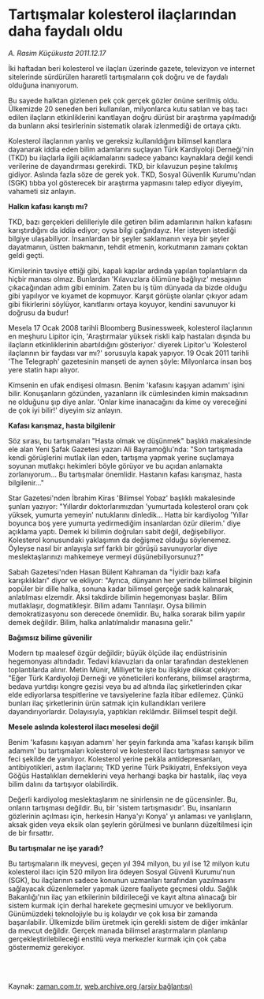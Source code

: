 # Tartışmalar kolesterol ilaçlarından daha faydalı oldu

*A. Rasim Küçükusta 2011.12.17*

<td class="columnist-detail">
<p>İki haftadan beri kolesterol ve ilaçları üzerinde gazete, televizyon ve internet sitelerinde sürdürülen hararetli tartışmaların çok doğru ve de faydalı olduğuna inanıyorum.</p>
<p>
<div id="haberMetinDiv">
<p>Bu sayede halktan gizlenen pek çok gerçek gözler önüne serilmiş oldu. Ülkemizde 20 seneden beri kullanılan, milyonlarca kutu satılan ve baş tacı edilen ilaçların etkinliklerini kanıtlayan doğru dürüst bir araştırma yapılmadığı da bunların aksi tesirlerinin sistematik olarak izlenmediği de ortaya çıktı.
<p>Kolesterol ilaçlarının yanlış ve gereksiz kullanıldığını bilimsel kanıtlara dayanarak iddia eden bilim adamlarını suçlayan Türk Kardiyoloji Derneği'nin (TKD) bu ilaçlarla ilgili açıklamalarını sadece yabancı kaynaklara değil kendi verilerine de dayandırması gerekirdi. TKD, bir kılavuzun peşine takılmış gidiyor. Aslında fazla söze de gerek yok. TKD, Sosyal Güvenlik Kurumu'ndan (SGK) tıbba yol gösterecek bir araştırma yapmasını talep ediyor diyeyim, vahameti siz anlayın.
<p><b>Halkın kafası karıştı mı?</b>
<p>TKD, bazı gerçekleri delilleriyle dile getiren bilim adamlarının halkın kafasını karıştırdığını da iddia ediyor; oysa bilgi çağındayız. Her isteyen istediği bilgiye ulaşabiliyor. İnsanlardan bir şeyler saklamanın veya bir şeyler dayatmanın, üstten bakmanın, tehdit etmenin, korkutmanın zamanı çoktan geldi geçti.
<p>Kimilerinin tavsiye ettiği gibi, kapalı kapılar ardında yapılan toplantıların da hiçbir manası olmaz. Bunlardan 'Kılavuzlara ölümüne bağlıyız' mesajının çıkacağından adım gibi eminim. Zaten bu iş tüm dünyada da bizde olduğu gibi yapılıyor ve kıyamet de kopmuyor. Karşıt görüşte olanlar çıkıyor adam gibi fikirlerini söylüyor, kanıtlarını ortaya koyuyor, kendini savunuyor ki doğrusu da budur!
<p>Mesela 17 Ocak 2008 tarihli Bloomberg Businessweek, kolesterol ilaçlarının en meşhuru Lipitor için, 'Araştırmalar yüksek riskli kalp hastaları dışında bu ilaçların etkinliklerinin abartıldığını gösteriyor.' diyerek Lipitor'u 'Kolesterol ilaçlarının bir faydası var mı?' sorusuyla kapak yapıyor. 19 Ocak 2011 tarihli 'The Telegraph' gazetesinin manşeti de aynen şöyle: Milyonlarca insan boş yere statin hapı alıyor.
<p>Kimsenin en ufak endişesi olmasın. Benim 'kafasını kaşıyan adamım' işini bilir. Konuşanların gözünden, yazanların ilk cümlesinden kimin maksadının ne olduğunu şıp diye anlar. 'Onlar kime inanacağını da kime oy vereceğini de çok iyi bilir!' diyeyim siz anlayın.
<p><b>Kafası karışmaz, hasta bilgilenir</b>
<p>Söz sırası, bu tartışmaları "Hasta olmak ve düşünmek" başlıklı makalesinde ele alan Yeni Şafak Gazetesi yazarı Ali Bayramoğlu'nda: "Son tartışmada kendi görüşlerini mutlak ilan eden, tartışma yapmak yerine suçlamaya soyunan mutlakçı hekimleri böyle görüyor ve bu açıdan anlamakta zorlanıyorum... Bu tartışmalar önemlidir. Hastanın kafası karışmaz, hasta bilgilenir..."
<p>Star Gazetesi'nden İbrahim Kiras 'Bilimsel Yobaz' başlıklı makalesinde şunları yazıyor: "Yıllardır doktorlarımızdan 'yumurtada kolesterol oranı çok yüksek, yumurta yemeyin' nutuklarını dinledik... Hatta bir kardiyolog 'Yıllar boyunca boş yere yumurta yedirmediğim insanlardan özür dilerim.' diye açıklama yaptı. Demek ki bilimin doğruları sabit değil, değişebiliyor. Kolesterol konusundaki yaklaşımın da değişmez olduğu söylenemez. Öyleyse nasıl bir anlayışla sırf farklı bir görüşü savunuyorlar diye meslektaşlarınızı mahkemeye vermeyi düşünebiliyorsunuz?"
<p>Sabah Gazetesi'nden Hasan Bülent Kahraman da "İyidir bazı kafa karışıklıkları" diyor ve ekliyor: "Ayrıca, dünyanın her yerinde bilimsel bilginin popüler bir dille halka, sonuna kadar bilimsel gerçeğe sadık kalınarak, anlatılması elzemdir. Aksi takdirde bilimin hegemonyası başlar. Bilim mutlaklaşır, dogmatikleşir. Bilim adamı Tanrılaşır. Oysa bilimin demokratizasyonu son derecede önemlidir. Bu, halka sorarak bilim yapılır demek değildir. Bilim, halka anlatılmalıdır manasına gelir."
<p><b>Bağımsız bilime güvenilir</b>
<p>Modern tıp maalesef özgür değildir; büyük ölçüde ilaç endüstrisinin hegemonyası altındadır. Tedavi kılavuzları da onlar tarafından desteklenen toplantılarda alınır. Metin Münir, Milliyet'te işte bu ilişkiye dikkat çekiyor: "Eğer Türk Kardiyoloji Derneği ve yöneticileri konferans, bilimsel araştırma, bedava yurtdışı kongre gezisi veya bu ad altında ilaç şirketlerinden çıkar elde ediyorlarsa tespitlerine ve tavsiyelerine fazla itibar edilemez. Çünkü bunları ilaç şirketlerinin ürün satmak için kullandıkları verilere dayandırıyorlardır. Dolayısıyla, yaptıkları reklâmdır. Bilimsel tespit değil.
<p><b>Mesele aslında kolesterol ilacı meselesi değil</b>
<p>Benim 'kafasını kaşıyan adamım' her şeyin farkında ama 'kafası karışık bilim adamım' bu tartışmaları kolesterol ve kolesterol ilacı tartışması sanıyor ve feci şekilde de yanılıyor. Kolesterol yerine pekâla antidepresanları, antibiyotikleri, astım ilaçlarını; TKD yerine Türk Psikiyatri, Enfeksiyon veya Göğüs Hastalıkları derneklerini veya herhangi başka bir hastalık, ilaç veya bilim dalını da tartışıyor olabilirdik.
<p>Değerli kardiyolog meslektaşlarım ne sinirlensin ne de gücensinler. Bu, onların tartışması değildir. Bu, bir 'sistem tartışmasıdır'. Bu, insanların gözlerinin açılması için, herkesin Hanya'yı Konya' yı anlaması ve yanlışların, aksak giden veya eksik olan şeylerin görülmesi ve bunların düzeltilmesi için de bir fırsattır.
<p><b>Bu tartışmalar ne işe yaradı?</b>
<p>Bu tartışmaların ilk meyvesi, geçen yıl 394 milyon, bu yıl ise 12 milyon kutu kolesterol ilacı için 520 milyon lira ödeyen Sosyal Güvenli Kurumu'nun (SGK), bu ilaçlarının sadece konunun uzmanları tarafından yazılmasını sağlayacak düzenlemeler yapmak üzere faaliyete geçmesi oldu. Sağlık Bakanlığı'nın ilaç yan etkilerinin bildirileceği ve kayıt altına alınacağı bir sistem kurmak için derhal harekete geçmesini umuyor ve bekliyorum. Günümüzdeki teknolojiyle bu iş kolaydır ve çok kısa bir zamanda başarılabilir. Ülkemizde bilim üretmek için gerekli sistem de diğer imkânlar da mevcut değildir. Gerçek manada bilimsel araştırmaların planlanıp gerçekleştirilebileceği enstitü veya merkezler kurmak için çok çaba göstermemiz gerekiyor.</p></p></p></p></p></p></p></p></p></p></p></p></p></p></p></p></p></p></div>
</p>


<p><br>
		 </br></p></td>

Kaynak: [zaman.com.tr](http://zaman.com.tr/yazar.do?yazino=1215765), [web.archive.org (arşiv bağlantısı)](http://web.archive.org/web/20120119055453/http://www.zaman.com.tr:80/yazar.do?yazino=1215765)
